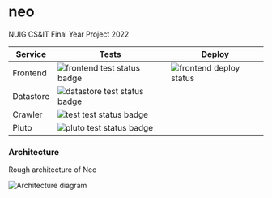 # neo

NUIG CS&IT Final Year Project 2022


| Service     | Tests | Deploy |  
| ----------- | ----------- | ----------- |
| Frontend      | ![frontend test status badge](https://github.com/IamCathal/neo/actions/workflows/buildFrontEnd.yml/badge.svg) |  ![frontend deploy status](https://github.com/IamCathal/neo/actions/workflows/deployFrontend.yml/badge.svg) |  
| Datastore | ![datastore test status badge](https://github.com/IamCathal/neo/actions/workflows/buildDatastore.yml/badge.svg) | |
| Crawler      | ![test test status badge](https://github.com/IamCathal/neo/actions/workflows/buildCrawler.yml/badge.svg) ||  
| Pluto      | ![pluto test status badge](https://github.com/IamCathal/neo/actions/workflows/buildPluto.yml/badge.svg) | |  





### Architecture

Rough architecture of Neo

![Architecture diagram](https://i.imgur.com/tshEzNT.png)
